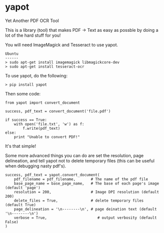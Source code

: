 yapot
=====

Yet Another PDF OCR Tool


This is a library (tool) that makes PDF -> Text as easy as possble by doing a lot of the hard stuff for you!

You will need ImageMagick and Tesseract to use yapot.

    Ubuntu
    ------
    > sudo apt-get install imagemagick libmagickcore-dev
    > sudo apt-get install tesseract-ocr
        
To use yapot, do the following:

    > pip install yapot
    
Then some code:

    from yapot import convert_document
    
    success, pdf_text = convert_document('file.pdf')
    
    if success == True:
        with open('file.txt', 'w') as f:
            f.write(pdf_text)
    else:
        print "Unable to convert PDF!"
        
It's that simple!

Some more advanced things you can do are set the resolution, page delineation, and tell yapot not to delete temporary files (this can be useful when debugging nasty pdf's).

    success, pdf_text = yapot.convert_document(
        pdf_filename = pdf_filename,       # The name of the pdf file
        base_page_name = base_page_name,   # The base of each page's image (default 'page')
        resolution = 200,                  # Image DPI resolution (default 200)
        delete_files = True,               # delete temporary files (default True)
        page_delineation = '\n--------\n', # page deination text (default '\n--------\n')
        verbose = True,                       # output verbosity (default False)
    )


